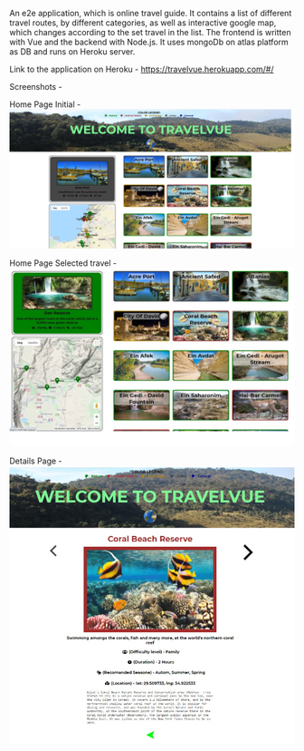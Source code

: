 An e2e application, which is online travel guide.
It contains a list of different travel routes, by different categories, as well as interactive google map, which changes according to the set travel in the list.
The frontend is written with Vue and the backend with Node.js. It uses mongoDb on atlas platform as DB and runs on Heroku server.

Link to the application on Heroku - 
https://travelvue.herokuapp.com/#/

Screenshots - 

Home Page Initial  -
![Home Page](/HomePage.png?raw=true?raw=true "Home Page")


Home Page Selected travel  -
![Details Page](/DetailsPage.jpg?raw=true?raw=true "Details Page")

Details Page  -
![Home Page Selected](/HomeSelected.jpg?raw=true?raw=true "Home Page Selected")


